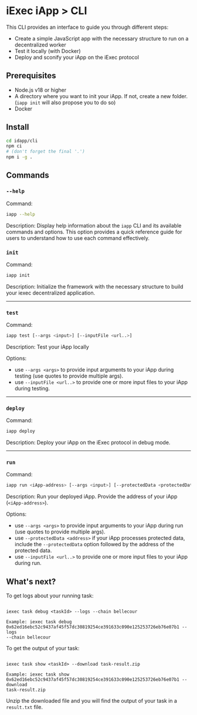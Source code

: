 # iExec iApp > CLI

This CLI provides an interface to guide you through different steps:

- Create a simple JavaScript app with the necessary structure to run on a
  decentralized worker
- Test it locally (with Docker)
- Deploy and sconify your iApp on the iExec protocol

## Prerequisites

- Node.js v18 or higher
- A directory where you want to init your iApp. If not, create a new folder.
  (`iapp init` will also propose you to do so)
- Docker

## Install

```sh
cd idapp/cli
npm ci
# (don't forget the final '.')
npm i -g .
```

## Commands

### `--help`

Command:

```bash
iapp --help
```

Description: Display help information about the `iapp` CLI and its available
commands and options. This option provides a quick reference guide for users to
understand how to use each command effectively.

### `init`

Command:

```bash
iapp init
```

Description: Initialize the framework with the necessary structure to build your
iexec decentralized application.

---

### `test`

Command:

```bash
iapp test [--args <input>] [--inputFile <url..>]
```

Description: Test your iApp locally

Options:

- use `--args <args>` to provide input arguments to your iApp during testing
  (use quotes to provide multiple args).
- use `--inputFile <url..>` to provide one or more input files to your iApp
  during testing.

---

### `deploy`

Command:

```bash
iapp deploy
```

Description: Deploy your iApp on the iExec protocol in debug mode.

---

### `run`

Command:

```bash
iapp run <iApp-address> [--args <input>] [--protectedData <protectedData-address>] [--inputFile <url..>]
```

Description: Run your deployed iApp. Provide the address of your iApp
(`<iApp-address>`).

Options:

- use `--args <args>` to provide input arguments to your iApp during run (use
  quotes to provide multiple args).
- use `--protectedData <address>` if your iApp processes protected data, include
  the `--protectedData` option followed by the address of the protected data.
- use `--inputFile <url..>` to provide one or more input files to your iApp
  during run.

## What's next?

To get logs about your running task:

```

iexec task debug <taskId> --logs --chain bellecour

Example: iexec task debug
0x62ed16ebc52c9437af45f57dc30819254ce391633c090e125253726eb76e07b1 --logs
--chain bellecour

```

To get the output of your task:

```

iexec task show <taskId> --download task-result.zip

Example: iexec task show
0x62ed16ebc52c9437af45f57dc30819254ce391633c090e125253726eb76e07b1 --download
task-result.zip

```

Unzip the downloaded file and you will find the output of your task in a
`result.txt` file.

```

```
